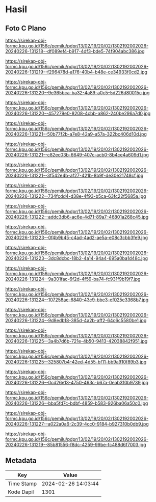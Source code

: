 # Hasil

## Foto C Plano

https://sirekap-obj-formc.kpu.go.id/156c/pemilu/pdpr/13/02/19/20/02/1302192002026-20240226-131218--df089ef4-b917-4df3-bde5-74f904abc386.jpg

https://sirekap-obj-formc.kpu.go.id/156c/pemilu/pdpr/13/02/19/20/02/1302192002026-20240226-131219--f296478d-a176-40b4-b48e-ce34933f0cd2.jpg

https://sirekap-obj-formc.kpu.go.id/156c/pemilu/pdpr/13/02/19/20/02/1302192002026-20240226-131220--9e365bca-ba32-4a89-a0c5-5d226d80015c.jpg

https://sirekap-obj-formc.kpu.go.id/156c/pemilu/pdpr/13/02/19/20/02/1302192002026-20240226-131220--457279e0-8208-4cbb-a862-240be296a7d0.jpg

https://sirekap-obj-formc.kpu.go.id/156c/pemilu/pdpr/13/02/19/20/02/1302192002026-20240226-131221--50b77f2b-a7e8-42a9-a57a-322bc406d10d.jpg

https://sirekap-obj-formc.kpu.go.id/156c/pemilu/pdpr/13/02/19/20/02/1302192002026-20240226-131221--c82ec03b-6649-407c-acb0-8b4ce4a609d1.jpg

https://sirekap-obj-formc.kpu.go.id/156c/pemilu/pdpr/13/02/19/20/02/1302192002026-20240226-131221--3f542e4b-af27-421b-8b9f-de30e21748cf.jpg

https://sirekap-obj-formc.kpu.go.id/156c/pemilu/pdpr/13/02/19/20/02/1302192002026-20240226-131222--734fcdd4-d38e-4f93-b5ca-63fc22f5685a.jpg

https://sirekap-obj-formc.kpu.go.id/156c/pemilu/pdpr/13/02/19/20/02/1302192002026-20240226-131222--addc3db6-ac6e-4d71-89a7-46801a268c45.jpg

https://sirekap-obj-formc.kpu.go.id/156c/pemilu/pdpr/13/02/19/20/02/1302192002026-20240226-131223--0f4b9b45-c4ad-4ad2-ae5a-e08c3cbb3fe9.jpg

https://sirekap-obj-formc.kpu.go.id/156c/pemilu/pdpr/13/02/19/20/02/1302192002026-20240226-131223--3dc8dcbc-18b2-4a14-94a4-695a0ba1d48c.jpg

https://sirekap-obj-formc.kpu.go.id/156c/pemilu/pdpr/13/02/19/20/02/1302192002026-20240226-131224--9a301fac-6f2d-4f59-ba74-fc931f9b19f7.jpg

https://sirekap-obj-formc.kpu.go.id/156c/pemilu/pdpr/13/02/19/20/02/1302192002026-20240226-131224--107258ae-6840-43c9-bbe3-ef025e3368b7.jpg

https://sirekap-obj-formc.kpu.go.id/156c/pemilu/pdpr/13/02/19/20/02/1302192002026-20240226-131224--9d8edb18-385d-4a2b-aff2-64c6c5580be1.jpg

https://sirekap-obj-formc.kpu.go.id/156c/pemilu/pdpr/13/02/19/20/02/1302192002026-20240226-131225--3a4b7d6b-721e-4b50-9413-42038842f951.jpg

https://sirekap-obj-formc.kpu.go.id/156c/pemilu/pdpr/13/02/19/20/02/1302192002026-20240226-131225--325807b4-42ed-4d55-bf11-bb9a910f89b3.jpg

https://sirekap-obj-formc.kpu.go.id/156c/pemilu/pdpr/13/02/19/20/02/1302192002026-20240226-131226--0cd26e13-4750-463c-b67a-0eab310b9739.jpg

https://sirekap-obj-formc.kpu.go.id/156c/pemilu/pdpr/13/02/19/20/02/1302192002026-20240226-131226--bba5fd7c-bdbf-4859-b583-926ba06a50c0.jpg

https://sirekap-obj-formc.kpu.go.id/156c/pemilu/pdpr/13/02/19/20/02/1302192002026-20240226-131227--a022a0a6-2c39-4cc0-9184-b927310b0db9.jpg

https://sirekap-obj-formc.kpu.go.id/156c/pemilu/pdpr/13/02/19/20/02/1302192002026-20240226-131219--85b81556-f8dc-4259-99be-fc488d6f7003.jpg


## Metadata

| Key        | Value               |
| ---------- | ------------------- |
| Time Stamp | 2024-02-26 14:03:44 |
| Kode Dapil | 1301                |




